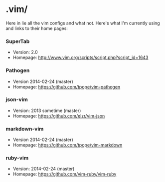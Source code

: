 # .vim/

Here in lie all the vim configs and what not. Here's
what I'm currently using and links to their home pages:


### SuperTab

- Version: 2.0
- Homepage: http://www.vim.org/scripts/script.php?script_id=1643

### Pathogen

- Version 2014-02-24 (master)
- Homepage: https://github.com/tpope/vim-pathogen

### json-vim

- Version: 2013 sometime (master)
- Homepage: https://github.com/elzr/vim-json

### markdown-vim

- Version 2014-02-24 (master)
- Homepage: https://github.com/tpope/vim-markdown

### ruby-vim

- Version: 2014-02-24 (master)
- Homepage: https://github.com/vim-ruby/vim-ruby

